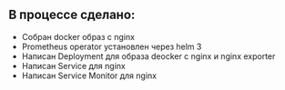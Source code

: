 ## В процессе сделано:
 - Собран docker образ с nginx
 - Prometheus operator установлен через helm 3
 - Написан Deployment для образа deocker c nginx и nginx exporter
 - Написан Service для nginx
 - Написан Service Monitor для nginx
